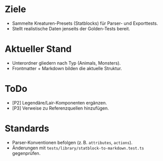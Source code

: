 # Ziele
- Sammelte Kreaturen-Presets (Statblocks) für Parser- und Exporttests.
- Stellt realistische Daten jenseits der Golden-Tests bereit.

# Aktueller Stand
- Unterordner gliedern nach Typ (Animals, Monsters).
- Frontmatter + Markdown bilden die aktuelle Struktur.

# ToDo
- [P2] Legendäre/Lair-Komponenten ergänzen.
- [P3] Verweise zu Referenzquellen hinzufügen.

# Standards
- Parser-Konventionen befolgen (z. B. `attributes`, `actions`).
- Änderungen mit `tests/library/statblock-to-markdown.test.ts` gegenprüfen.
